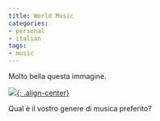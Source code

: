 ```yaml
---
title: World Music
categories:
- personal
- italian
tags:
- music
---
```

Molto bella questa immagine.  

[![]({{site.url}}/images/world-beat-music.png){: .align-center}]({{site.url}}/images/world-beat-music.png)

Qual è il vostro genere di musica preferito?

